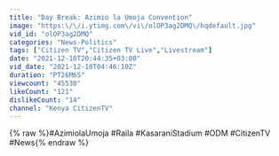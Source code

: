 ```yaml
---
title: "Day Break: Azimio la Umoja Convention"
image: "https:\/\/i.ytimg.com\/vi\/olOP3ag2DMQ\/hqdefault.jpg"
vid_id: "olOP3ag2DMQ"
categories: "News-Politics"
tags: ["Citizen TV","Citizen TV Live","Livestream"]
date: "2021-12-10T20:44:35+03:00"
vid_date: "2021-12-10T04:46:10Z"
duration: "PT26M6S"
viewcount: "45530"
likeCount: "121"
dislikeCount: "14"
channel: "Kenya CitizenTV"
---
```

{% raw %}#AzimiolaUmoja #Raila #KasaraniStadium #ODM #CitizenTV #News{% endraw %}
